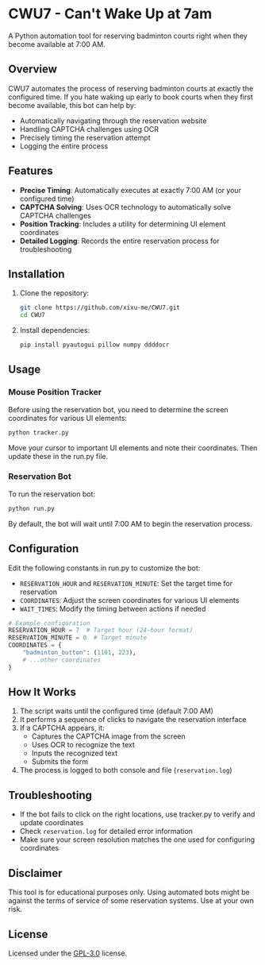 # CWU7 - Can't Wake Up at 7am

A Python automation tool for reserving badminton courts right when they become available at 7:00 AM.

## Overview

CWU7 automates the process of reserving badminton courts at exactly the configured time. If you hate waking up early to book courts when they first become available, this bot can help by:

- Automatically navigating through the reservation website
- Handling CAPTCHA challenges using OCR
- Precisely timing the reservation attempt
- Logging the entire process

## Features

- **Precise Timing**: Automatically executes at exactly 7:00 AM (or your configured time)
- **CAPTCHA Solving**: Uses OCR technology to automatically solve CAPTCHA challenges
- **Position Tracking**: Includes a utility for determining UI element coordinates
- **Detailed Logging**: Records the entire reservation process for troubleshooting

## Installation

1. Clone the repository:

   ```bash
   git clone https://github.com/xixu-me/CWU7.git
   cd CWU7
   ```

2. Install dependencies:

   ```bash
   pip install pyautogui pillow numpy ddddocr
   ```

## Usage

### Mouse Position Tracker

Before using the reservation bot, you need to determine the screen coordinates for various UI elements:

```bash
python tracker.py
```

Move your cursor to important UI elements and note their coordinates. Then update these in the run.py file.

### Reservation Bot

To run the reservation bot:

```bash
python run.py
```

By default, the bot will wait until 7:00 AM to begin the reservation process.

## Configuration

Edit the following constants in run.py to customize the bot:

- `RESERVATION_HOUR` and `RESERVATION_MINUTE`: Set the target time for reservation
- `COORDINATES`: Adjust the screen coordinates for various UI elements
- `WAIT_TIMES`: Modify the timing between actions if needed

```python
# Example configuration
RESERVATION_HOUR = 7  # Target hour (24-hour format)
RESERVATION_MINUTE = 0  # Target minute
COORDINATES = {
    "badminton_button": (1101, 223),
    # ...other coordinates
}
```

## How It Works

1. The script waits until the configured time (default 7:00 AM)
2. It performs a sequence of clicks to navigate the reservation interface
3. If a CAPTCHA appears, it:
   - Captures the CAPTCHA image from the screen
   - Uses OCR to recognize the text
   - Inputs the recognized text
   - Submits the form
4. The process is logged to both console and file (`reservation.log`)

## Troubleshooting

- If the bot fails to click on the right locations, use tracker.py to verify and update coordinates
- Check `reservation.log` for detailed error information
- Make sure your screen resolution matches the one used for configuring coordinates

## Disclaimer

This tool is for educational purposes only. Using automated bots might be against the terms of service of some reservation systems. Use at your own risk.

## License

Licensed under the [GPL-3.0](LICENSE) license.  
